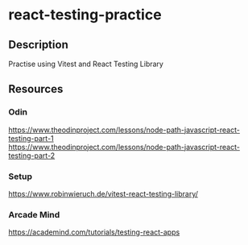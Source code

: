 # react-testing-practice

## Description
Practise using Vitest and React Testing Library

## Resources
### Odin
https://www.theodinproject.com/lessons/node-path-javascript-react-testing-part-1  
https://www.theodinproject.com/lessons/node-path-javascript-react-testing-part-2

### Setup
https://www.robinwieruch.de/vitest-react-testing-library/

### Arcade Mind
https://academind.com/tutorials/testing-react-apps
